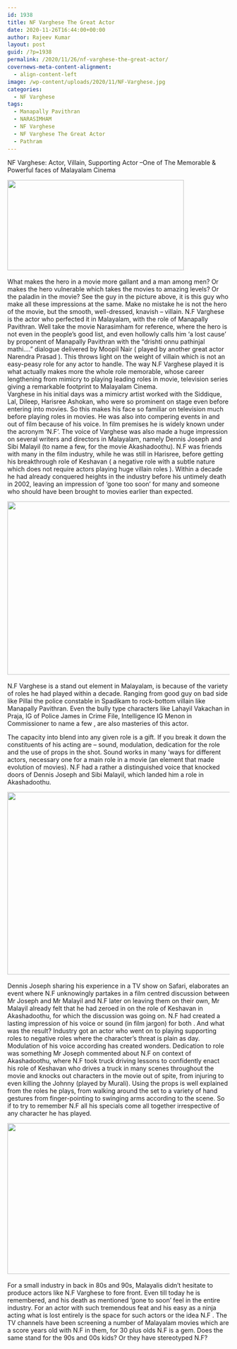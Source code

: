 ```yaml
---
id: 1938
title: NF Varghese The Great Actor
date: 2020-11-26T16:44:00+00:00
author: Rajeev Kumar
layout: post
guid: /?p=1938
permalink: /2020/11/26/nf-varghese-the-great-actor/
covernews-meta-content-alignment:
  - align-content-left
image: /wp-content/uploads/2020/11/NF-Varghese.jpg
categories:
  - NF Varghese
tags:
  - Manapally Pavithran
  - NARASIMHAM
  - NF Varghese
  - NF Varghese The Great Actor
  - Pathram
---
```

 

NF Varghese: Actor, Villain, Supporting Actor –One of The Memorable & Powerful faces of Malayalam Cinema



<img loading="lazy" width="400" height="205" src="/wp-content/uploads/2020/11/ZL461Y.png" alt="" class="wp-image-1939" srcset="/wp-content/uploads/2020/11/ZL461Y.png 400w, /wp-content/uploads/2020/11/ZL461Y-300x154.png 300w" sizes="(max-width: 400px) 100vw, 400px" />  

What makes the hero in a movie more gallant and a man among men? Or makes the hero vulnerable which takes the movies to amazing levels? Or the paladin in the movie? See the guy in the picture above, it is this guy who make all these impressions at the same. Make no mistake he is not the hero of the movie, but the smooth, well-dressed, knavish – villain. N.F Varghese is the actor who perfected it in Malayalam, with the role of Manapally Pavithran. Well take the movie Narasimham for reference, where the hero is not even in the people’s good list, and even hollowly calls him ‘a lost cause’ by proponent of Manapally Pavithran with the “drishti onnu pathinjal mathi….” dialogue delivered by Moopil Nair ( played by another great actor Narendra Prasad ). This throws light on the weight of villain which is not an easy-peasy role for any actor to handle. The way N.F Varghese played it is what actually makes more the whole role memorable, whose career lengthening from mimicry to playing leading roles in movie, television series giving a remarkable footprint to Malayalam Cinema.  
Varghese in his initial days was a mimicry artist worked with the Siddique, Lal, Dileep, Harisree Ashokan, who were so prominent on stage even before entering into movies. So this makes his face so familiar on television much before playing roles in movies. He was also into compering events in and out of film because of his voice. In film premises he is widely known under the acronym ‘N.F’. The voice of Varghese was also made a huge impression on several writers and directors in Malayalam, namely Dennis Joseph and Sibi Malayil (to name a few, for the movie Akashadoothu). N.F was friends with many in the film industry, while he was still in Harisree, before getting his breakthrough role of Keshavan ( a negative role with a subtle nature which does not require actors playing huge villain roles ). Within a decade he had already conquered heights in the industry before his untimely death in 2002, leaving an impression of ‘gone too soon’ for many and someone who should have been brought to movies earlier than expected.

<img loading="lazy" width="761" height="393" src="/wp-content/uploads/2020/11/full-1.jpg" alt="" class="wp-image-1949" srcset="/wp-content/uploads/2020/11/full-1.jpg 761w, /wp-content/uploads/2020/11/full-1-300x155.jpg 300w" sizes="(max-width: 761px) 100vw, 761px" />  

  
N.F Varghese is a stand out element in Malayalam, is because of the variety of roles he had played within a decade. Ranging from good guy on bad side like Pillai the police constable in Spadikam to rock-bottom villain like Manapally Pavithran. Even the bully type characters like Lahayil Vakachan in Praja, IG of Police James in Crime File, Intelligence IG Menon in Commissioner to name a few , are also masteries of this actor.

  
The capacity into blend into any given role is a gift. If you break it down the constituents of his acting are – sound, modulation, dedication for the role and the use of props in the shot. Sound works in many ‘ways for different actors, necessary one for a main role in a movie (an element that made evolution of movies). N.F had a rather a distinguished voice that knocked doors of Dennis Joseph and Sibi Malayil, which landed him a role in Akashadoothu.

<img loading="lazy" width="793" height="414" src="/wp-content/uploads/2020/11/full2.jpg" alt="" class="wp-image-1947" srcset="/wp-content/uploads/2020/11/full2.jpg 793w, /wp-content/uploads/2020/11/full2-300x157.jpg 300w, /wp-content/uploads/2020/11/full2-768x401.jpg 768w" sizes="(max-width: 793px) 100vw, 793px" />  

Dennis Joseph sharing his experience in a TV show on Safari, elaborates an event where N.F unknowingly partakes in a film centred discussion between Mr Joseph and Mr Malayil and N.F later on leaving them on their own, Mr Malayil already felt that he had zeroed in on the role of Keshavan in Akashadoothu, for which the discussion was going on. N.F had created a lasting impression of his voice or sound (in film jargon) for both . And what was the result? Industry got an actor who went on to playing supporting roles to negative roles where the character’s threat is plain as day. Modulation of his voice according has created wonders. Dedication to role was something Mr Joseph commented about N.F on context of Akashadoothu, where N.F took truck driving lessons to confidently enact his role of Keshavan who drives a truck in many scenes throughout the movie and knocks out characters in the movie out of spite, from injuring to even killing the Johnny (played by Murali). Using the props is well explained from the roles he plays, from walking around the set to a variety of hand gestures from finger-pointing to swinging arms according to the scene. So if to try to remember N.F all his specials come all together irrespective of any character he has played.

<img loading="lazy" width="720" height="342" src="/wp-content/uploads/2020/11/full1.jpg" alt="" class="wp-image-1946" srcset="/wp-content/uploads/2020/11/full1.jpg 720w, /wp-content/uploads/2020/11/full1-300x143.jpg 300w" sizes="(max-width: 720px) 100vw, 720px" />  

  
For a small industry in back in 80s and 90s, Malayalis didn’t hesitate to produce actors like N.F Varghese to fore front. Even till today he is remembered, and his death as mentioned ‘gone to soon’ feel in the entire industry. For an actor with such tremendous feat and his easy as a ninja acting what is lost entirely is the space for such actors or the idea N.F . The TV channels have been screening a number of Malayalam movies which are a score years old with N.F in them, for 30 plus olds N.F is a gem. Does the same stand for the 90s and 00s kids? Or they have stereotyped N.F?